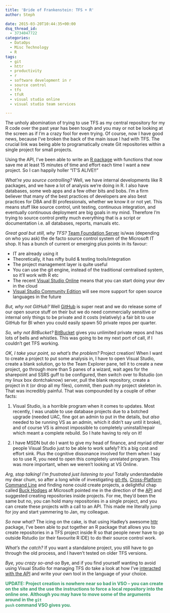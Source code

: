 ```yaml
---
title: 'Bride of Frankenstein: TFS + R'
author: Steph

date: 2015-03-20T10:44:35+00:00
dsq_thread_id:
  - 3734047722
categories:
  - DataOps
  - Misc Technology
  - R
tags:
  - git
  - httr
  - productivity
  - r
  - software development in r
  - source control
  - tfs
  - tfsR
  - visual studio online
  - visual studio team services

---
```

The unholy abomination of trying to use TFS as my central repository for my R code over the past year has been tough and you may or not be looking at the screen as if I&#8217;m a crazy fool for even trying. Of course, now I have good news, because I&#8217;ve broken the back of the main issue I had with TFS. The crucial link was being able to programatically create Git repositories within a single project for small projects.

Using the API, I&#8217;ve been able to write an <a title="tfsR" href="https://github.com/stephlocke/tfsR" target="_blank">R package</a> with functions that now save me at least 15 minutes of time and effort each time I want a new project. So I can happily holler &#8220;IT&#8217;S ALIVE!!&#8221;

<!--more-->

_What&#8217;re you source controlling?_ Well, we have internal developments like R packages, and we have a lot of analysis we&#8217;re doing in R. I also have databases, some web apps and a few other bits and bobs. I&#8217;m a firm believer that many of the best practices of developers are also best practices for DBA and BI professionals, whether we know it or not yet. This means stuff like source control, unit testing, continuous integration, and eventually continuous deployment are big goals in my mind. Therefore I&#8217;m trying to source control pretty much everything that is a script or documentation i.e. all databases, reports, manuals etc.

_Great goal but still, why TFS?_ <a title="TFS Overview" href="https://www.visualstudio.com/en-us/products/tfs-overview-vs.aspx" target="_blank">Team Foundation Server</a> is/was (depending on who you ask) the de facto source control system of the Microsoft IT shop. It has a bunch of current or emerging plus points in its favour:

  * IT are already using it
  * Theoretically, it has nifty build & testing tools/integration
  * The project management layer is quite useful
  * You can use the git engine, instead of the traditional centralised system, so it&#8217;ll work with R etc
  * The recent <a title="VS Online overview" href="https://www.visualstudio.com/en-us/products/what-is-visual-studio-online-vs" target="_blank">Visual Studio Online</a> means that you can start doing your dev in the cloud
  * <a title="VS Community Edition" href="https://www.visualstudio.com/products/visual-studio-community-vs" target="_blank">Visual Studio Community Edition</a> will see more support for open source languages in the future

_But, why not GitHub?_ Well <a title="GitHub" href="https://github.com/" target="_blank">GitHub</a> is super neat and we do release some of our open source stuff on their but we do need commercially sensitive or internal only things to be private and it costs (relatively) a fair bit to use GitHub for BI when you could easily spawn 50 private repos per quarter.

_So, why not BitBucket?_ <a title="BitBucket" href="https://bitbucket.org" target="_blank">BitBucket</a> gives you unlimited private repos and has lots of bells and whistles. This was going to be my next port of call, if I couldn&#8217;t get TFS working.

_OK, I take your point, so what&#8217;s the problem?_ Project creation! When I want to create a project to put some analysis in, I have to open Visual Studio, create a blank solution, go to the Team Explorer pane, tell it to create a new project, go through more than 5 panes of a wizard, wait ages for the sharepoint and SSRS guff to be configured, then switch over to Rstudio (on my linux box dontchaknow) server, pull the blank repository, create a project in it (or drop all my files), commit, then push my project skeleton in. That was incredibly painful. That was compounded by a couple of other facts:
  
1. Visual Studio, is a horrible program when it comes to updates. Most recently, I was unable to use database projects due to a botched upgrade (needed UAC, fine got an admin to put in the details, but _also_ needed to be running VS as an admin, which it didn&#8217;t say until it broke), and of course VS is almost impossible to completely uninstall/repair which meant a complete rebuild. So I hate having to rely on it!
  
2. I have MSDN but do I want to give my head of finance, and myriad other people Visual Studio just to be able to work safely? It&#8217;s a big cost and effort sink. Plus the cognitive dissonance involved for them when I say so to use R, you need to open this completely unrelated program. This was more important, when we weren&#8217;t looking at VS Online.

_Arg, stop talking! I&#8217;m frustrated just listening to you!_ Totally understandable my dear chum, so after a long while of investigating <a title="git-tfs" href="https://github.com/git-tfs/git-tfs" target="_blank">git-tfs</a>, <a title="Cross-Platform Command-Line Client" href="https://msdn.microsoft.com/en-us/library/hh873092(v=vs.110).aspx" target="_blank">Cross-Platform Command Line</a> and finding none could create projects, a delightful chap called <a title="Buck Hodges' blog" href="http://blogs.msdn.com/b/buckh/" target="_blank">Buck Hodges</a> at Microsoft pointed me in the direction of the <a title="Visual Studio Online Git API" href="https://www.visualstudio.com/integrate/api/git/overview" target="_blank">API</a> and suggested creating repositories inside projects. For me, they&#8217;d been the same but no, you can hold many repositories in a single project, and you can create these projects with a call to an API. This made me literally jump for joy and start yammering to Jan, my colleague.

_So now what?_ The icing on the cake, is that using Hadley&#8217;s awesome <a title="httr package" href="https://github.com/hadley/httr" target="_blank">httr</a> package, I&#8217;ve been able to put together an R package that allows you to create repositories in a TFS project inside R so that people never have to go outside Rstudio (or their favourite R IDE) to do their source control work.

_What&#8217;s the catch?_ If you want a standalone project, you still have to go through the old process, and I haven&#8217;t tested on older TFS versions.

_Bye, you crazy so-and-so_ Bye, and if you find yourself wanting to avoid using Visual Studio for managing TFS do take a look at how I&#8217;ve <a title="tfsR" href="https://github.com/stephlocke/tfsR" target="_blank">interacted with the API</a> and write your own tool in the language of your choice.
  
<span style="color: #339966;"><strong>UPDATE: Project creation is nowhere near so bad in VSO &#8211; you can create on the site and the use the instructions to force a local repository into the online one. Although you may have to move some of the arguments around in the <code>git push</code> command VSO gives you.</strong></span>